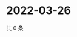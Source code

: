 # 2022-03-26

共 0 条

<!-- BEGIN WEIBO -->
<!-- 最后更新时间 Sat Mar 26 2022 04:15:43 GMT+0800 (China Standard Time) -->

<!-- END WEIBO -->
